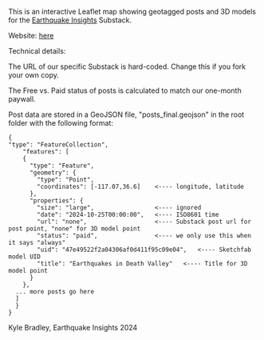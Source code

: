 This is an interactive Leaflet map showing geotagged posts and 3D models for the [Earthquake Insights](https://earthquakeinsights.substack.com/) Substack.

Website: [here
](https://kyleedwardbradley.github.io/earthquake_insights_map/)

Technical details:

The URL of our specific Substack is hard-coded. Change this if you fork your own copy.

The Free vs. Paid status of posts is calculated to match our one-month paywall. 

Post data are stored in a GeoJSON file, "posts_final.geojson" in the root folder with the following format:

```
{
"type": "FeatureCollection",
    "features": [
    {
      "type": "Feature",
      "geometry": {
        "type": "Point",
        "coordinates": [-117.07,36.6]    <---- longitude, latitude
      },
      "properties": {
        "size": "large",                 <---- ignored
        "date": "2024-10-25T00:00:00",   <---- ISO8601 time
        "url": "none",                   <---- Substack post url for post point, "none" for 3D model point
        "status": "paid",                <---- we only use this when it says "always" 
        "uid": "47e49522f2a04306af0d411f95c09e04",   <---- Sketchfab model UID
        "title": "Earthquakes in Death Valley"   <---- Title for 3D model point
      }
    },
  ... more posts go here
  ]
  }
}
```


Kyle Bradley, Earthquake Insights 2024
